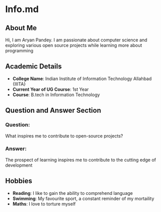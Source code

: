 # Info.md

## About Me
Hi, I am Aryan Pandey. I am passionate about computer science and exploring various open source projects while learning more about programming
##  Academic Details
- **College Name**: Indian Institute of Information Technology Allahbad {IIITA}
- **Current Year of UG Course**: 1st Year  
- **Course**: B.tech in Information Technology

## Question and Answer Section
### Question:
What inspires me to contribute to open-source projects?
### Answer:
The prospect of learning inspires me to contribute to the cutting edge of development

## Hobbies
- **Reading**: I like to gain the ability to comprehend language
- **Swimming**: My favourite sport, a constant reminder of my mortaility 
- **Maths**: I love to torture myself